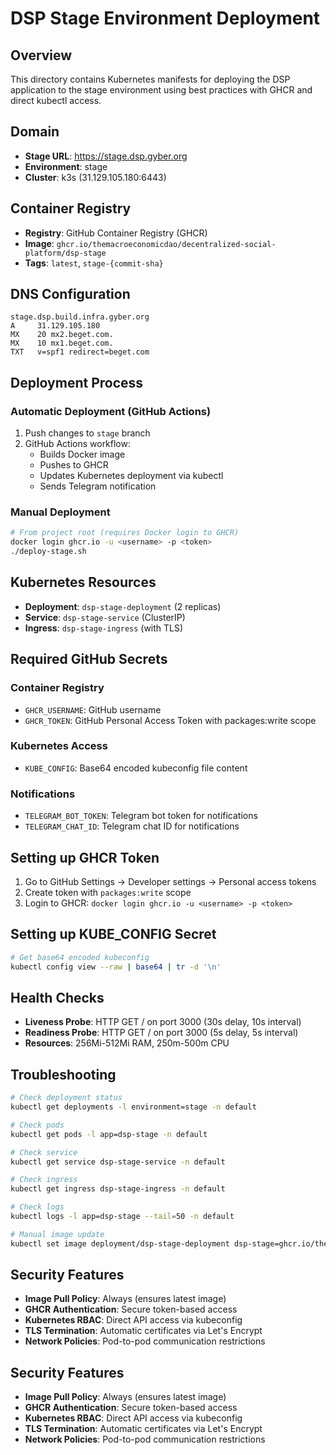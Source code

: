 # DSP Stage Environment Deployment

## Overview
This directory contains Kubernetes manifests for deploying the DSP application to the stage environment using best practices with GHCR and direct kubectl access.

## Domain
- **Stage URL**: https://stage.dsp.gyber.org
- **Environment**: stage  
- **Cluster**: k3s (31.129.105.180:6443)

## Container Registry
- **Registry**: GitHub Container Registry (GHCR)
- **Image**: `ghcr.io/themacroeconomicdao/decentralized-social-platform/dsp-stage`
- **Tags**: `latest`, `stage-{commit-sha}`

## DNS Configuration
```
stage.dsp.build.infra.gyber.org
A     31.129.105.180
MX    20 mx2.beget.com.
MX    10 mx1.beget.com.
TXT   v=spf1 redirect=beget.com
```

## Deployment Process

### Automatic Deployment (GitHub Actions)
1. Push changes to `stage` branch
2. GitHub Actions workflow:
   - Builds Docker image
   - Pushes to GHCR
   - Updates Kubernetes deployment via kubectl
   - Sends Telegram notification

### Manual Deployment
```bash
# From project root (requires Docker login to GHCR)
docker login ghcr.io -u <username> -p <token>
./deploy-stage.sh
```

## Kubernetes Resources
- **Deployment**: `dsp-stage-deployment` (2 replicas)
- **Service**: `dsp-stage-service` (ClusterIP)
- **Ingress**: `dsp-stage-ingress` (with TLS)

## Required GitHub Secrets

### Container Registry
- `GHCR_USERNAME`: GitHub username
- `GHCR_TOKEN`: GitHub Personal Access Token with packages:write scope

### Kubernetes Access
- `KUBE_CONFIG`: Base64 encoded kubeconfig file content

### Notifications
- `TELEGRAM_BOT_TOKEN`: Telegram bot token for notifications
- `TELEGRAM_CHAT_ID`: Telegram chat ID for notifications

## Setting up GHCR Token
1. Go to GitHub Settings → Developer settings → Personal access tokens
2. Create token with `packages:write` scope
3. Login to GHCR: `docker login ghcr.io -u <username> -p <token>`

## Setting up KUBE_CONFIG Secret
```bash
# Get base64 encoded kubeconfig
kubectl config view --raw | base64 | tr -d '\n'
```

## Health Checks
- **Liveness Probe**: HTTP GET / on port 3000 (30s delay, 10s interval)
- **Readiness Probe**: HTTP GET / on port 3000 (5s delay, 5s interval)
- **Resources**: 256Mi-512Mi RAM, 250m-500m CPU

## Troubleshooting
```bash
# Check deployment status
kubectl get deployments -l environment=stage -n default

# Check pods
kubectl get pods -l app=dsp-stage -n default

# Check service
kubectl get service dsp-stage-service -n default

# Check ingress
kubectl get ingress dsp-stage-ingress -n default

# Check logs
kubectl logs -l app=dsp-stage --tail=50 -n default

# Manual image update
kubectl set image deployment/dsp-stage-deployment dsp-stage=ghcr.io/themacroeconomicdao/decentralized-social-platform/dsp-stage:latest -n default
```

## Security Features
- **Image Pull Policy**: Always (ensures latest image)
- **GHCR Authentication**: Secure token-based access
- **Kubernetes RBAC**: Direct API access via kubeconfig
- **TLS Termination**: Automatic certificates via Let's Encrypt
- **Network Policies**: Pod-to-pod communication restrictions

## Security Features
- **Image Pull Policy**: Always (ensures latest image)
- **GHCR Authentication**: Secure token-based access
- **Kubernetes RBAC**: Direct API access via kubeconfig
- **TLS Termination**: Automatic certificates via Let's Encrypt
- **Network Policies**: Pod-to-pod communication restrictions 